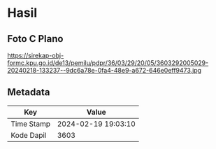 # Hasil

## Foto C Plano

https://sirekap-obj-formc.kpu.go.id/de13/pemilu/pdpr/36/03/29/20/05/3603292005029-20240218-133237--9dc6a78e-0fa4-48e9-a672-646e0eff9473.jpg


## Metadata

| Key        | Value               |
| ---------- | ------------------- |
| Time Stamp | 2024-02-19 19:03:10 |
| Kode Dapil | 3603                |



